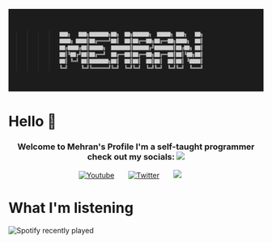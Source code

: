 <p align="center">
<img src="https://github.com/TheMehranKhan/themehrankhan/blob/main/mehran.png" alt="Mehran">
</p>

# Hello 👋

<h3 align="center">
  Welcome to Mehran's Profile I'm a self-taught programmer  check out my socials:  
  <img src="https://media.giphy.com/media/hvRJCLFzcasrR4ia7z/giphy.gif" width="28">
</h3>
    
    
<!-- Social icons section -->
<p align="center">
  <a href="https://www.youtube.com/c/MehranKhanmohammadi"><img width="32px" alt="Youtube" title="Youtube" src="https://i.imgur.com/qiXu7b2.png"/></a>
  &#8287;&#8287;&#8287;&#8287;&#8287;
  <a href="https://twitter.com/TheMehranKhan"><img width="32px" alt="Twitter" title="Twitter" src="https://i.imgur.com/OXZM1L6.png"/></a>
  &#8287;&#8287;&#8287;&#8287;&#8287;
  <a href="https://discord.gg/Yd2wtwh7yv" alt="Tips & Discussion & Support Server"><img width="32px" src="https://i.imgur.com/OViZO8J.png"/></a>
  &#8287;&#8287;&#8287;&#8287;&#8287;
</a>
</p>



# What I'm listening
![Spotify recently played](https://spotify-recently-played-readme.vercel.app/api?user=11155870504&count=1)  

